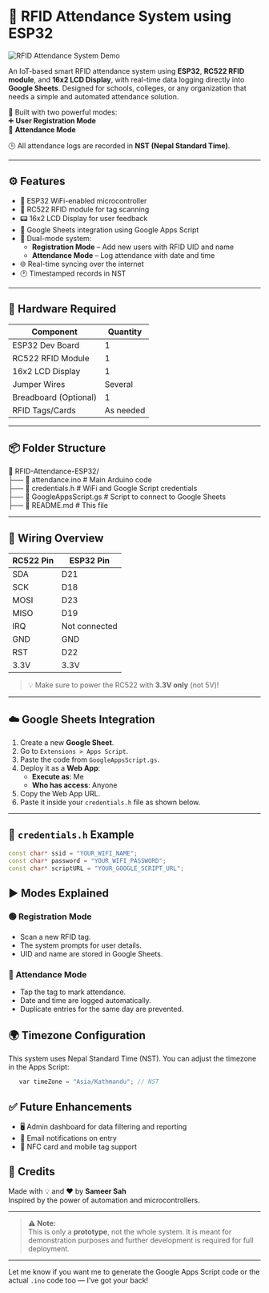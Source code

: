 # 🔐 RFID Attendance System using ESP32

![RFID Attendance System Demo](https://cdn.dribbble.com/userupload/22178974/file/original-45a4c26c21e583240c4e1eb529e1d50c.gif)


An IoT-based smart RFID attendance system using **ESP32**, **RC522 RFID module**, and **16x2 LCD Display**, with real-time data logging directly into **Google Sheets**. Designed for schools, colleges, or any organization that needs a simple and automated attendance solution.


🚀 Built with two powerful modes:  
➕ **User Registration Mode**  
📅 **Attendance Mode**

🕒 All attendance logs are recorded in **NST (Nepal Standard Time)**.

---



## ⚙️ Features

- 📲 ESP32 WiFi-enabled microcontroller
- 🪪 RC522 RFID module for tag scanning
- 📟 16x2 LCD Display for user feedback
- 📄 Google Sheets integration using Google Apps Script
- 🧠 Dual-mode system:
  - **Registration Mode** – Add new users with RFID UID and name
  - **Attendance Mode** – Log attendance with date and time
- 🌐 Real-time syncing over the internet
- 🕐 Timestamped records in NST

---

## 🧰 Hardware Required

| Component           | Quantity |
|---------------------|----------|
| ESP32 Dev Board     | 1        |
| RC522 RFID Module   | 1        |
| 16x2 LCD Display    | 1        |
| Jumper Wires        | Several  |
| Breadboard (Optional) | 1      |
| RFID Tags/Cards     | As needed|

---

## 📦 Folder Structure

📁 RFID-Attendance-ESP32/  
├── 📄 attendance.ino           # Main Arduino code  
├── 📄 credentials.h            # WiFi and Google Script credentials  
├── 📄 GoogleAppsScript.gs      # Script to connect to Google Sheets  
├── 📄 README.md                # This file  


---

## 🔌 Wiring Overview

| RC522 Pin | ESP32 Pin |
|-----------|-----------|
| SDA       | D21       |
| SCK       | D18       |
| MOSI      | D23       |
| MISO      | D19       |
| IRQ       | Not connected |
| GND       | GND       |
| RST       | D22       |
| 3.3V      | 3.3V      |

> 💡 Make sure to power the RC522 with **3.3V only** (not 5V)!

---

## ☁️ Google Sheets Integration

1. Create a new **Google Sheet**.
2. Go to `Extensions > Apps Script`.
3. Paste the code from `GoogleAppsScript.gs`.
4. Deploy it as a **Web App**:
   - **Execute as**: Me
   - **Who has access**: Anyone
5. Copy the Web App URL.
6. Paste it inside your `credentials.h` file as shown below.

---

## 🔐 `credentials.h` Example

```cpp
const char* ssid = "YOUR_WIFI_NAME";
const char* password = "YOUR_WIFI_PASSWORD";
const char* scriptURL = "YOUR_GOOGLE_SCRIPT_URL";
```

## ▶️ Modes Explained
### 🟢 Registration Mode
- Scan a new RFID tag.
- The system prompts for user details.
- UID and name are stored in Google Sheets.

### 🔵 Attendance Mode
- Tap the tag to mark attendance.
- Date and time are logged automatically.
- Duplicate entries for the same day are prevented.

## 🌍 Timezone Configuration
This system uses Nepal Standard Time (NST). You can adjust the timezone in the Apps Script:

``` cpp
   var timeZone = "Asia/Kathmandu"; // NST
```

## ✅ Future Enhancements
- 🖥️ Admin dashboard for data filtering and reporting
- 📧 Email notifications on entry
- 📲 NFC card and mobile tag support

## 🧠 Credits
Made with 💡 and ❤️ by **Sameer Sah** <br>
Inspired by the power of automation and microcontrollers.

--- 
> **⚠️ Note:**  
> This is only a **prototype**, not the whole system. It is meant for demonstration purposes and further development is required for full deployment.


---

Let me know if you want me to generate the Google Apps Script code or the actual `.ino` code too — I’ve got your back!





